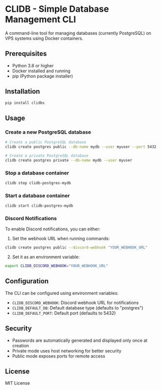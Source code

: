 # CLIDB - Simple Database Management CLI

A command-line tool for managing databases (currently PostgreSQL) on VPS systems using Docker containers.

## Prerequisites

- Python 3.8 or higher
- Docker installed and running
- pip (Python package installer)

## Installation

```bash
pip install clidbs
```

## Usage

### Create a new PostgreSQL database

```bash
# Create a public PostgreSQL database
clidb create postgres public --db-name mydb --user myuser --port 5432

# Create a private PostgreSQL database
clidb create postgres private --db-name mydb --user myuser
```

### Stop a database container

```bash
clidb stop clidb-postgres-mydb
```

### Start a database container

```bash
clidb start clidb-postgres-mydb
```

### Discord Notifications

To enable Discord notifications, you can either:

1. Set the webhook URL when running commands:
```bash
clidb create postgres public --discord-webhook "YOUR_WEBHOOK_URL"
```

2. Set it as an environment variable:
```bash
export CLIDB_DISCORD_WEBHOOK="YOUR_WEBHOOK_URL"
```

## Configuration

The CLI can be configured using environment variables:

- `CLIDB_DISCORD_WEBHOOK`: Discord webhook URL for notifications
- `CLIDB_DEFAULT_DB`: Default database type (defaults to "postgres")
- `CLIDB_DEFAULT_PORT`: Default port (defaults to 5432)

## Security

- Passwords are automatically generated and displayed only once at creation
- Private mode uses host networking for better security
- Public mode exposes ports for remote access

## License

MIT License 